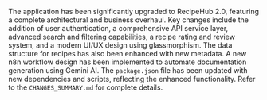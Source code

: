 The application has been significantly upgraded to RecipeHub 2.0, featuring a complete architectural and business overhaul. Key changes include the addition of user authentication, a comprehensive API service layer, advanced search and filtering capabilities, a recipe rating and review system, and a modern UI/UX design using glassmorphism. The data structure for recipes has also been enhanced with new metadata. A new n8n workflow design has been implemented to automate documentation generation using Gemini AI. The `package.json` file has been updated with new dependencies and scripts, reflecting the enhanced functionality.  Refer to the `CHANGES_SUMMARY.md` for complete details.